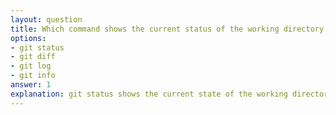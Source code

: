 ```yaml
---
layout: question
title: Which command shows the current status of the working directory and staging area?
options:
- git status
- git diff
- git log
- git info
answer: 1
explanation: git status shows the current state of the working directory and staging area, displaying which files are modified, staged for commit, or untracked.
---
```

